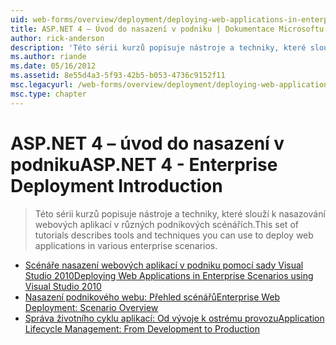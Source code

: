```yaml
---
uid: web-forms/overview/deployment/deploying-web-applications-in-enterprise-scenarios/index
title: ASP.NET 4 – Úvod do nasazení v podniku | Dokumentace Microsoftu
author: rick-anderson
description: 'Této sérii kurzů popisuje nástroje a techniky, které slouží k nasazování webových aplikací v různých podnikových scénářích.'
ms.author: riande
ms.date: 05/16/2012
ms.assetid: 8e55d4a3-5f93-42b5-b053-4736c9152f11
msc.legacyurl: /web-forms/overview/deployment/deploying-web-applications-in-enterprise-scenarios
msc.type: chapter
---
```

<a name="aspnet-4---enterprise-deployment-introduction"></a><span data-ttu-id="08978-103">ASP.NET 4 – úvod do nasazení v podniku</span><span class="sxs-lookup"><span data-stu-id="08978-103">ASP.NET 4 - Enterprise Deployment Introduction</span></span>
====================
> <span data-ttu-id="08978-104">Této sérii kurzů popisuje nástroje a techniky, které slouží k nasazování webových aplikací v různých podnikových scénářích.</span><span class="sxs-lookup"><span data-stu-id="08978-104">This set of tutorials describes tools and techniques you can use to deploy web applications in various enterprise scenarios.</span></span>


- [<span data-ttu-id="08978-105">Scénáře nasazení webových aplikací v podniku pomocí sady Visual Studio 2010</span><span class="sxs-lookup"><span data-stu-id="08978-105">Deploying Web Applications in Enterprise Scenarios using Visual Studio 2010</span></span>](deploying-web-applications-in-enterprise-scenarios.md)
- [<span data-ttu-id="08978-106">Nasazení podnikového webu: Přehled scénářů</span><span class="sxs-lookup"><span data-stu-id="08978-106">Enterprise Web Deployment: Scenario Overview</span></span>](enterprise-web-deployment-scenario-overview.md)
- [<span data-ttu-id="08978-107">Správa životního cyklu aplikací: Od vývoje k ostrému provozu</span><span class="sxs-lookup"><span data-stu-id="08978-107">Application Lifecycle Management: From Development to Production</span></span>](application-lifecycle-management-from-development-to-production.md)
